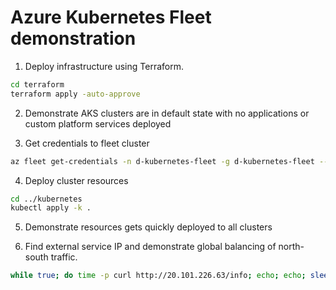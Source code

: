 # Azure Kubernetes Fleet demonstration

1. Deploy infrastructure using Terraform. 

```bash
cd terraform
terraform apply -auto-approve
```

2. Demonstrate AKS clusters are in default state with no applications or custom platform services deployed
   
3. Get credentials to fleet cluster

```bash
az fleet get-credentials -n d-kubernetes-fleet -g d-kubernetes-fleet --overwrite
```

4. Deploy cluster resources

```bash
cd ../kubernetes
kubectl apply -k .
```

5. Demonstrate resources gets quickly deployed to all clusters

6. Find external service IP and demonstrate global balancing of north-south traffic. 

```bash
while true; do time -p curl http://20.101.226.63/info; echo; echo; sleep 1; done 
```